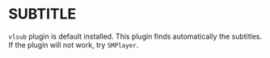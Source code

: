 # SUBTITLE

`vlsub` plugin is default installed. This plugin finds automatically the subtitles. If the plugin will not work, try `SMPlayer`.
